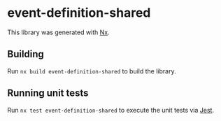 # event-definition-shared

This library was generated with [Nx](https://nx.dev).

## Building

Run `nx build event-definition-shared` to build the library.

## Running unit tests

Run `nx test event-definition-shared` to execute the unit tests via [Jest](https://jestjs.io).
